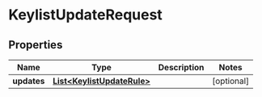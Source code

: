 

# KeylistUpdateRequest


## Properties

Name | Type | Description | Notes
------------ | ------------- | ------------- | -------------
**updates** | [**List&lt;KeylistUpdateRule&gt;**](KeylistUpdateRule.md) |  |  [optional]



